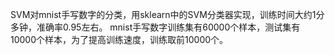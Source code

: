 SVM对mnist手写数字的分类，用sklearn中的SVM分类器实现，训练时间大约1分多钟，准确率0.95左右。
mnist手写数字训练集有60000个样本，测试集有10000个样本，为了提高训练速度，训练取前10000个。
